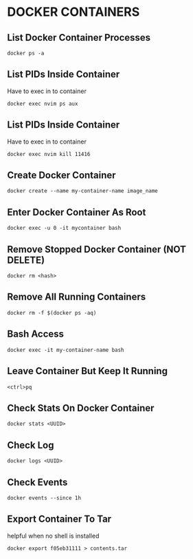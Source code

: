 # DOCKER CONTAINERS

## List Docker Container Processes

```console
docker ps -a
```

## List PIDs Inside Container

Have to exec in to container

```console
docker exec nvim ps aux
```

## List PIDs Inside Container

Have to exec in to container

```console
docker exec nvim kill 11416
```

## Create Docker Container

```console
docker create --name my-container-name image_name
```

## Enter Docker Container As Root

```console
docker exec -u 0 -it mycontainer bash
```

## Remove Stopped Docker Container <hash> (NOT DELETE)

```console
docker rm <hash>
```

## Remove All Running Containers

```console
docker rm -f $(docker ps -aq)
```

## Bash Access

```console
docker exec -it my-container-name bash
```

## Leave Container But Keep It Running

```console
<ctrl>pq
```

## Check Stats On Docker Container

```console
docker stats <UUID>
```

## Check Log

```console
docker logs <UUID>
```

## Check Events

```console
docker events --since 1h
```

## Export Container To Tar

helpful when no shell is installed

```console
docker export f05eb31111 > contents.tar
```
